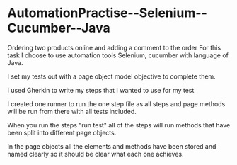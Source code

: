 # AutomationPractise--Selenium--Cucumber--Java
Ordering two products online and adding a comment to the order
For this task I choose to use automation tools Selenium, cucumber with language of Java.

I set my tests out with a page object model objective to complete them.

I used Gherkin to write my steps that I wanted to use for my test

I created one runner to run the one step file as all steps and page methods will be run from there with all tests included.

When you run the steps "run test" all of the steps will run methods that have been split into different page objects.

In the page objects all the elements and methods have been stored and named clearly so it should be clear what each one achieves.
